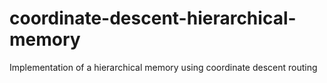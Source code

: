 # coordinate-descent-hierarchical-memory
Implementation of a hierarchical memory using coordinate descent routing
